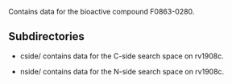 Contains data for the bioactive compound F0863-0280.

## Subdirectories

- cside/ contains data for the C-side search space on rv1908c.

- nside/ contains data for the N-side search space on rv1908c.

